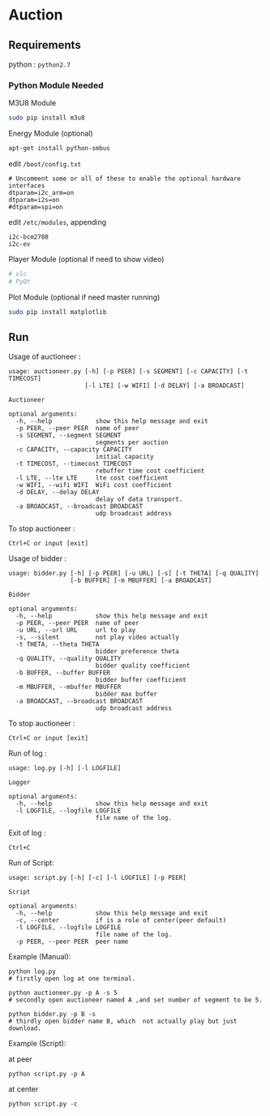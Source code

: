 # Auction

## Requirements

python : `python2.7`

### Python Module Needed

M3U8 Module
```bash
sudo pip install m3u8
```

Energy Module (optional)
```bash
apt-get install python-smbus
```
edit `/boot/config.txt`
```
# Uncomment some or all of these to enable the optional hardware interfaces
dtparam=i2c_arm=on
dtparam=i2s=on
#dtparam=spi=on
```
edit `/etc/modules`, appending
```
i2c-bcm2708
i2c-ev
```

Player Module (optional if need to show video)
```bash
# vlc
# PyQt
```

Plot Module (optional if need master running)
```bash
sudo pip install matplotlib
```


## Run

Usage of auctioneer :
```
usage: auctioneer.py [-h] [-p PEER] [-s SEGMENT] [-c CAPACITY] [-t TIMECOST]
                     [-l LTE] [-w WIFI] [-d DELAY] [-a BROADCAST]

Auctioneer

optional arguments:
  -h, --help            show this help message and exit
  -p PEER, --peer PEER  name of peer
  -s SEGMENT, --segment SEGMENT
                        segments per auction
  -c CAPACITY, --capacity CAPACITY
                        initial capacity
  -t TIMECOST, --timecost TIMECOST
                        rebuffer time cost coefficient
  -l LTE, --lte LTE     lte cost coefficient
  -w WIFI, --wifi WIFI  WiFi cost coefficient
  -d DELAY, --delay DELAY
                        delay of data transport.
  -a BROADCAST, --broadcast BROADCAST
                        udp broadcast address
```
To stop auctioneer : 
```
Ctrl+C or input [exit]
```

Usage of bidder : 
```
usage: bidder.py [-h] [-p PEER] [-u URL] [-s] [-t THETA] [-q QUALITY]
                 [-b BUFFER] [-m MBUFFER] [-a BROADCAST]

Bidder

optional arguments:
  -h, --help            show this help message and exit
  -p PEER, --peer PEER  name of peer
  -u URL, --url URL     url to play
  -s, --silent          not play video actually
  -t THETA, --theta THETA
                        bidder preference theta
  -q QUALITY, --quality QUALITY
                        bidder quality coefficient
  -b BUFFER, --buffer BUFFER
                        bidder buffer coefficient
  -m MBUFFER, --mbuffer MBUFFER
                        bidder max buffer
  -a BROADCAST, --broadcast BROADCAST
                        udp broadcast address
```
To stop auctioneer : 
```
Ctrl+C or input [exit]
```

Run of log :
```
usage: log.py [-h] [-l LOGFILE]

Logger

optional arguments:
  -h, --help            show this help message and exit
  -l LOGFILE, --logfile LOGFILE
                        file name of the log.
```
Exit of log :
```
Ctrl+C
```

Run of Script:
```
usage: script.py [-h] [-c] [-l LOGFILE] [-p PEER]

Script

optional arguments:
  -h, --help            show this help message and exit
  -c, --center          if is a role of center(peer default)
  -l LOGFILE, --logfile LOGFILE
                        file name of the log.
  -p PEER, --peer PEER  peer name
```

Example (Manual):

```
python log.py
# firstly open log at one terminal.
```
```
python auctioneer.py -p A -s 5
# secondly open auctioneer named A ,and set number of segment to be 5.
```

```
python bidder.py -p B -s
# thirdly open bidder name B, which  not actually play but just download.
```

Example (Script):

at peer
```
python script.py -p A
```

at center
```
python script.py -c
```


